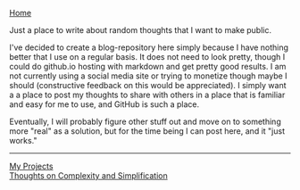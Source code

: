 [Home](https://dcarpent74.github.io/)

Just a place to write about random thoughts that I want to make public.

I've decided to create a blog-repository here simply because I have nothing
better that I use on a regular basis.  It does not need to look pretty, though
I could do github.io hosting with markdown and get pretty good results.  I am
not currently using a social media site or trying to monetize though maybe I
should (constructive feedback on this would be appreciated).  I simply want a
a place to post my thoughts to share with others in a place that is familiar and
easy for me to use, and GitHub is such a place.

Eventually, I will probably figure other stuff out and move on to something
more "real" as a solution, but for the time being I can post here, and it "just
works."

---

[My Projects](my-projects-or-no)  
[Thoughts on Complexity and Simplification](complex-or-no)  
